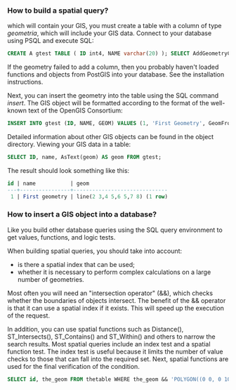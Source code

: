 ### How to build a spatial query?

which will contain your GIS, you must create a table with a column of type _geometria_, which will include your GIS data. Connect to your database using PSQL and execute SQL:

```sql
CREATE A gtest TABLE ( ID int4, NAME varchar(20) ); SELECT AddGeometryColumn(", 'gtest','geom', -1,'LINESTRING',2);
```

If the geometry failed to add a column, then you probably haven't loaded functions and objects from PostGIS into your database. See the installation instructions.

Next, you can insert the geometry into the table using the SQL command _insert_. The GIS object will be formatted according to the format of the well-known text of the OpenGIS Consortium:

```sql
INSERT INTO gtest (ID, NAME, GEOM) VALUES (1, 'First Geometry', GeomFromText('LINESTRING(2 3,4 5,6 5,7 8)', -1) );
```

Detailed information about other GIS objects can be found in the object directory. Viewing your GIS data in a table:

```sql
SELECT ID, name, AsText(geom) AS geom FROM gtest;
```

The result should look something like this:

```sql
id | name           | geom 
---+----------------+------------------------------
 1 | First geometry | line(2 3,4 5,6 5,7 8) (1 row)
```

### How to insert a GIS object into a database?

Like you build other database queries using the SQL query environment to get values, functions, and logic tests.

When building spatial queries, you should take into account:

- is there a spatial index that can be used;
- whether it is necessary to perform complex calculations on a large number of geometries.

Most often you will need an "intersection operator" (&&), which checks whether the boundaries of objects intersect. The benefit of the && operator is that it can use a spatial index if it exists. This will speed up the execution of the request.

In addition, you can use spatial functions such as Distance(), ST_Intersects(), ST_Contains() and ST_Within() and others to narrow the search results. Most spatial queries include an index test and a spatial function test. The index test is useful because it limits the number of value checks to those that can fall into the required set. Next, spatial functions are used for the final verification of the condition.

```sql
SELECT id, the_geom FROM thetable WHERE the_geom && 'POLYGON((0 0, 0 10, 10 10, 10 0, 0 0))' AND _ST_Contains(the_geom,'POLYGON((0 0, 0 10, 10 10, 10 0, 0 0))');
```
